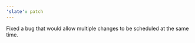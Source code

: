 ```yaml
---
'slate': patch
---
```


Fixed a bug that would allow multiple changes to be scheduled at the same time.
